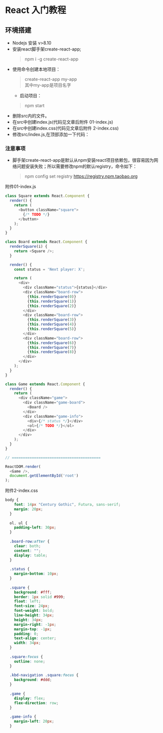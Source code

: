 # React 入门教程
## 环境搭建
-   Nodejs 安装  v>8.10
-   安装react脚手架create-react-app;
    >npm i -g create-react-app
-   使用命令创建本地项目：
    >create-react-app my-app  
    其中my-app是项目名字
    -   启动项目：
    >npm start
-   删除src内的文件。
-   在src中创建index.js(代码见文章后附件 01-index.js)
-   在src中创建index.css(代码见文章后附件 2-index.css)
-   修改src/index.js,在顶部添加一下代码：
### 注意事项 
- 脚手架create-react-app是默认从npm安装react项目依赖包，很容易因为网络问题安装失败；所以需要修改npm的默认registry，命令如下：
    >npm config set registry https://registry.npm.taobao.org

附件01-index.js
```javascript
class Square extends React.Component {
  render() {
    return (
      <button className="square">
        {/* TODO */}
      </button>
    );
  }
}

class Board extends React.Component {
  renderSquare(i) {
    return <Square />;
  }

  render() {
    const status = 'Next player: X';

    return (
      <div>
        <div className="status">{status}</div>
        <div className="board-row">
          {this.renderSquare(0)}
          {this.renderSquare(1)}
          {this.renderSquare(2)}
        </div>
        <div className="board-row">
          {this.renderSquare(3)}
          {this.renderSquare(4)}
          {this.renderSquare(5)}
        </div>
        <div className="board-row">
          {this.renderSquare(6)}
          {this.renderSquare(7)}
          {this.renderSquare(8)}
        </div>
      </div>
    );
  }
}

class Game extends React.Component {
  render() {
    return (
      <div className="game">
        <div className="game-board">
          <Board />
        </div>
        <div className="game-info">
          <div>{/* status */}</div>
          <ol>{/* TODO */}</ol>
        </div>
      </div>
    );
  }
}

// ========================================

ReactDOM.render(
  <Game />,
  document.getElementById('root')
);

```

附件2-index.css
```css
body {
    font: 14px "Century Gothic", Futura, sans-serif;
    margin: 20px;
  }
  
  ol, ul {
    padding-left: 30px;
  }
  
  .board-row:after {
    clear: both;
    content: "";
    display: table;
  }
  
  .status {
    margin-bottom: 10px;
  }
  
  .square {
    background: #fff;
    border: 1px solid #999;
    float: left;
    font-size: 24px;
    font-weight: bold;
    line-height: 34px;
    height: 34px;
    margin-right: -1px;
    margin-top: -1px;
    padding: 0;
    text-align: center;
    width: 34px;
  }
  
  .square:focus {
    outline: none;
  }
  
  .kbd-navigation .square:focus {
    background: #ddd;
  }
  
  .game {
    display: flex;
    flex-direction: row;
  }
  
  .game-info {
    margin-left: 20px;
  }
  
```

